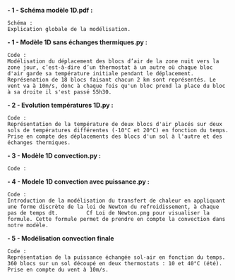 **- 1 - Schéma modèle 1D.pdf :**

    Schéma : 
    Explication globale de la modélisation.

**- 1 - Modèle 1D sans échanges thermiques.py :**

    Code : 
    Modélisation du déplacement des blocs d’air de la zone nuit vers la zone jour, c’est-à-dire d’un thermostat à un autre où chaque bloc d'air garde sa température initiale pendant le déplacement. 
    Représenation de 18 blocs faisant chacun 2 km sont représentés. Le vent va à 10m/s, donc à chaque fois qu'un bloc prend la place du bloc à sa droite il s'est passé 55h30.

**- 2 - Evolution températures 1D.py :**

    Code : 
    Représentation de la température de deux blocs d'air placés sur deux sols de températures différentes (-10°C et 20°C) en fonction du temps. 
    Prise en compte des déplacements des blocs d'un sol à l'autre et des échanges thermiques.

**- 3 - Modèle 1D convection.py :**

    Code :

**- 4 - Modele 1D convection avec puissance.py :**

    Code : 
    Introduction de la modélisation du transfert de chaleur en appliquant une forme discrète de la loi de Newton du refroidissement, à chaque pas de temps dt.         Cf Loi de Newton.png pour visualiser la formule. Cette formule permet de prendre en compte la convection dans notre modèle.


**- 5 - Modélisation convection finale**

    Code : 
    Représentation de la puissance échangée sol-air en fonction du temps. 
    360 blocs sur un sol découpé en deux thermostats : 10 et 40°C (été).
    Prise en compte du vent à 10m/s.
    


    

    




